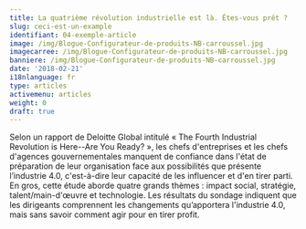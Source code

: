 ```yaml
---
title: La quatrième révolution industrielle est là. Êtes-vous prêt ?
slug: ceci-est-un-example
identifiant: 04-exemple-article
image: /img/Blogue-Configurateur-de-produits-NB-carroussel.jpg
imagecarree: /img/Blogue-Configurateur-de-produits-NB-carroussel.jpg
banniere: /img/Blogue-Configurateur-de-produits-NB-carroussel.jpg
date: '2018-02-21'
i18nlanguage: fr
type: articles
activemenu: articles
weight: 0
draft: true
---
```

Selon un rapport de Deloitte Global intitulé « The Fourth Industrial Revolution is Here--Are You Ready? », les chefs d'entreprises et les chefs d'agences gouvernementales manquent de confiance dans l'état de préparation de leur organisation face aux possibilités que présente l’industrie 4.0, c'est-à-dire leur capacité de les influencer et d'en tirer parti. En gros, cette étude aborde quatre grands thèmes : impact social, stratégie, talent/main-d'œuvre et technologie. Les résultats du sondage indiquent que les dirigeants comprennent les changements qu’apportera l'industrie 4.0, mais sans savoir comment agir pour en tirer profit.
